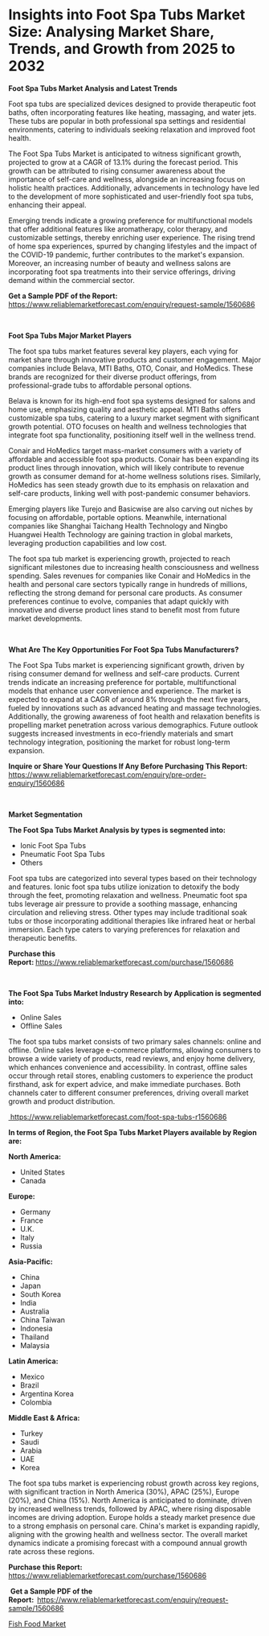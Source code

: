 <p><h1>Insights into Foot Spa Tubs Market Size: Analysing Market Share, Trends, and Growth from 2025 to 2032</h1></p><p><strong>Foot Spa Tubs Market Analysis and Latest Trends</strong></p>
<p><p>Foot spa tubs are specialized devices designed to provide therapeutic foot baths, often incorporating features like heating, massaging, and water jets. These tubs are popular in both professional spa settings and residential environments, catering to individuals seeking relaxation and improved foot health.</p><p>The Foot Spa Tubs Market is anticipated to witness significant growth, projected to grow at a CAGR of 13.1% during the forecast period. This growth can be attributed to rising consumer awareness about the importance of self-care and wellness, alongside an increasing focus on holistic health practices. Additionally, advancements in technology have led to the development of more sophisticated and user-friendly foot spa tubs, enhancing their appeal.</p><p>Emerging trends indicate a growing preference for multifunctional models that offer additional features like aromatherapy, color therapy, and customizable settings, thereby enriching user experience. The rising trend of home spa experiences, spurred by changing lifestyles and the impact of the COVID-19 pandemic, further contributes to the market's expansion. Moreover, an increasing number of beauty and wellness salons are incorporating foot spa treatments into their service offerings, driving demand within the commercial sector.</p></p>
<p><strong>Get a Sample PDF of the Report:&nbsp;</strong> <a href="https://www.reliablemarketforecast.com/enquiry/request-sample/1560686?utm_campaign=2721&utm_medium=2&utm_source=Github&utm_content=ia&utm_term=04042025&utm_id=foot-spa-tubs">https://www.reliablemarketforecast.com/enquiry/request-sample/1560686</a></p>
<p>&nbsp;</p>
<p><strong>Foot Spa Tubs Major Market Players</strong></p>
<p><p>The foot spa tubs market features several key players, each vying for market share through innovative products and customer engagement. Major companies include Belava, MTI Baths, OTO, Conair, and HoMedics. These brands are recognized for their diverse product offerings, from professional-grade tubs to affordable personal options.</p><p>Belava is known for its high-end foot spa systems designed for salons and home use, emphasizing quality and aesthetic appeal. MTI Baths offers customizable spa tubs, catering to a luxury market segment with significant growth potential. OTO focuses on health and wellness technologies that integrate foot spa functionality, positioning itself well in the wellness trend.</p><p>Conair and HoMedics target mass-market consumers with a variety of affordable and accessible foot spa products. Conair has been expanding its product lines through innovation, which will likely contribute to revenue growth as consumer demand for at-home wellness solutions rises. Similarly, HoMedics has seen steady growth due to its emphasis on relaxation and self-care products, linking well with post-pandemic consumer behaviors.</p><p>Emerging players like Turejo and Basicwise are also carving out niches by focusing on affordable, portable options. Meanwhile, international companies like Shanghai Taichang Health Technology and Ningbo Huangwei Health Technology are gaining traction in global markets, leveraging production capabilities and low cost.</p><p>The foot spa tub market is experiencing growth, projected to reach significant milestones due to increasing health consciousness and wellness spending. Sales revenues for companies like Conair and HoMedics in the health and personal care sectors typically range in hundreds of millions, reflecting the strong demand for personal care products. As consumer preferences continue to evolve, companies that adapt quickly with innovative and diverse product lines stand to benefit most from future market developments.</p></p>
<p>&nbsp;</p>
<p><strong>What Are The Key Opportunities For Foot Spa Tubs Manufacturers?</strong></p>
<p><p>The Foot Spa Tubs market is experiencing significant growth, driven by rising consumer demand for wellness and self-care products. Current trends indicate an increasing preference for portable, multifunctional models that enhance user convenience and experience. The market is expected to expand at a CAGR of around 8% through the next five years, fueled by innovations such as advanced heating and massage technologies. Additionally, the growing awareness of foot health and relaxation benefits is propelling market penetration across various demographics. Future outlook suggests increased investments in eco-friendly materials and smart technology integration, positioning the market for robust long-term expansion.</p></p>
<p><strong>Inquire or Share Your Questions If Any Before Purchasing This Report:</strong> <a href="https://www.reliablemarketforecast.com/enquiry/pre-order-enquiry/1560686?utm_campaign=2721&utm_medium=2&utm_source=Github&utm_content=ia&utm_term=04042025&utm_id=foot-spa-tubs">https://www.reliablemarketforecast.com/enquiry/pre-order-enquiry/1560686</a></p>
<p>&nbsp;</p>
<p><strong>Market Segmentation</strong></p>
<p><strong>The Foot Spa Tubs Market Analysis by types is segmented into:</strong></p>
<p><ul><li>Ionic Foot Spa Tubs</li><li>Pneumatic Foot Spa Tubs</li><li>Others</li></ul></p>
<p><p>Foot spa tubs are categorized into several types based on their technology and features. Ionic foot spa tubs utilize ionization to detoxify the body through the feet, promoting relaxation and wellness. Pneumatic foot spa tubs leverage air pressure to provide a soothing massage, enhancing circulation and relieving stress. Other types may include traditional soak tubs or those incorporating additional therapies like infrared heat or herbal immersion. Each type caters to varying preferences for relaxation and therapeutic benefits.</p></p>
<p><strong>Purchase this Report:&nbsp;</strong><a href="https://www.reliablemarketforecast.com/purchase/1560686?utm_campaign=2721&utm_medium=2&utm_source=Github&utm_content=ia&utm_term=04042025&utm_id=foot-spa-tubs">https://www.reliablemarketforecast.com/purchase/1560686</a></p>
<p>&nbsp;</p>
<p><strong>The Foot Spa Tubs Market Industry Research by Application is segmented into:</strong></p>
<p><ul><li>Online Sales</li><li>Offline Sales</li></ul></p>
<p><p>The foot spa tubs market consists of two primary sales channels: online and offline. Online sales leverage e-commerce platforms, allowing consumers to browse a wide variety of products, read reviews, and enjoy home delivery, which enhances convenience and accessibility. In contrast, offline sales occur through retail stores, enabling customers to experience the product firsthand, ask for expert advice, and make immediate purchases. Both channels cater to different consumer preferences, driving overall market growth and product distribution.</p></p>
<p><a href="https://www.reliablemarketforecast.com/foot-spa-tubs-r1560686?utm_campaign=2721&utm_medium=2&utm_source=Github&utm_content=ia&utm_term=04042025&utm_id=foot-spa-tubs">&nbsp;https://www.reliablemarketforecast.com/foot-spa-tubs-r1560686</a></p>
<p><strong>In terms of Region, the Foot Spa Tubs Market Players available by Region are:</strong></p>
<p>
    <p> <strong> North America: </strong>
        <ul>
            <li>United States</li>
            <li>Canada</li>
        </ul>
        </p> 
    <p> <strong> Europe: </strong>
        <ul>
            <li>Germany</li>
            <li>France</li>
            <li>U.K.</li>
            <li>Italy</li>
            <li>Russia</li>
        </ul>
        </p> 
    <p> <strong> Asia-Pacific: </strong>
        <ul>
            <li>China</li>
            <li>Japan</li>
            <li>South Korea</li>
            <li>India</li>
            <li>Australia</li>
            <li>China Taiwan</li>
            <li>Indonesia</li>
            <li>Thailand</li>
            <li>Malaysia</li>
        </ul>
        </p> 
    <p> <strong> Latin America: </strong>
        <ul>
            <li>Mexico</li>
            <li>Brazil</li>
            <li>Argentina Korea</li>
            <li>Colombia</li>
        </ul>
        </p> 
    <p> <strong> Middle East & Africa: </strong>
        <ul>
            <li>Turkey</li>
            <li>Saudi</li>
            <li>Arabia</li>
            <li>UAE</li>
            <li>Korea</li>
        </ul>
    </p>
    </p>
<p><p>The foot spa tubs market is experiencing robust growth across key regions, with significant traction in North America (30%), APAC (25%), Europe (20%), and China (15%). North America is anticipated to dominate, driven by increased wellness trends, followed by APAC, where rising disposable incomes are driving adoption. Europe holds a steady market presence due to a strong emphasis on personal care. China's market is expanding rapidly, aligning with the growing health and wellness sector. The overall market dynamics indicate a promising forecast with a compound annual growth rate across these regions.</p></p>
<p><strong>Purchase this Report: </strong><a href="https://www.reliablemarketforecast.com/purchase/1560686?utm_campaign=2721&utm_medium=2&utm_source=Github&utm_content=ia&utm_term=04042025&utm_id=foot-spa-tubs">https://www.reliablemarketforecast.com/purchase/1560686</a></p>
<p>&nbsp;<strong>Get a Sample PDF of the Report:&nbsp;&nbsp;</strong><a href="https://www.reliablemarketforecast.com/enquiry/request-sample/1560686?utm_campaign=2721&utm_medium=2&utm_source=Github&utm_content=ia&utm_term=04042025&utm_id=foot-spa-tubs">https://www.reliablemarketforecast.com/enquiry/request-sample/1560686</a></p>
<p><strong></strong></p>
<p><p><a href="https://github.com/chaturberville8181/Market-Research-Report-List-1/blob/main/fish-food-market.md?utm_campaign=2721&utm_medium=2&utm_source=Github&utm_content=ia&utm_term=04042025&utm_id=foot-spa-tubs">Fish Food Market</a></p></p>